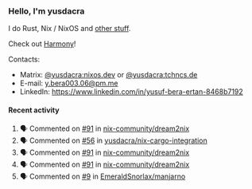 ### Hello, I'm yusdacra

I do Rust, Nix / NixOS and [other stuff](https://yusdacra.gitlab.io/about).

Check out [Harmony](https://github.com/harmony-development)!

Contacts:
- Matrix: [@yusdacra:nixos.dev](https://matrix.to/#/@yusdacra:nixos.dev) or [@yusdacra:tchncs.de](https://matrix.to/#/@yusdacra:tchncs.de)
- E-mail: y.bera003.06@pm.me
- LinkedIn: https://www.linkedin.com/in/yusuf-bera-ertan-8468b7192

#### Recent activity

<!--START_SECTION:activity-->
1. 🗣 Commented on [#91](https://github.com/nix-community/dream2nix/issues/91) in [nix-community/dream2nix](https://github.com/nix-community/dream2nix)
2. 🗣 Commented on [#56](https://github.com/yusdacra/nix-cargo-integration/issues/56) in [yusdacra/nix-cargo-integration](https://github.com/yusdacra/nix-cargo-integration)
3. 🗣 Commented on [#91](https://github.com/nix-community/dream2nix/issues/91) in [nix-community/dream2nix](https://github.com/nix-community/dream2nix)
4. 🗣 Commented on [#91](https://github.com/nix-community/dream2nix/issues/91) in [nix-community/dream2nix](https://github.com/nix-community/dream2nix)
5. 🗣 Commented on [#9](https://github.com/EmeraldSnorlax/manjarno/issues/9) in [EmeraldSnorlax/manjarno](https://github.com/EmeraldSnorlax/manjarno)
<!--END_SECTION:activity-->
